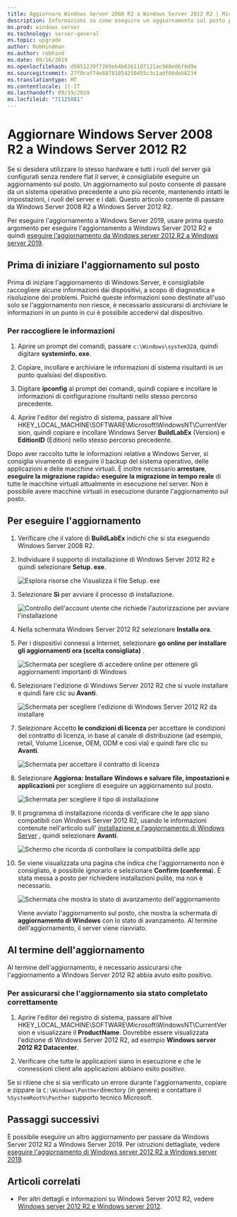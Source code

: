 ```yaml
---
title: Aggiornare Windows Server 2008 R2 a Windows Server 2012 R2 | Microsoft Docs
description: Informazioni su come eseguire un aggiornamento sul posto per passare da Windows Server 2008 R2 a Windows Server 2012 R2.
ms.prod: windows server
ms.technology: server-general
ms.topic: upgrade
author: RobHindman
ms.author: robhind
ms.date: 09/16/2019
ms.openlocfilehash: d5051239f7269eb4b6361187121ac960e06f6d9e
ms.sourcegitcommit: 27f0caf74e88781054250455c3c1adf06deb6234
ms.translationtype: MT
ms.contentlocale: it-IT
ms.lasthandoff: 09/19/2019
ms.locfileid: "71125081"
---
```

# <a name="upgrade-windows-server-2008-r2-to-windows-server-2012-r2"></a>Aggiornare Windows Server 2008 R2 a Windows Server 2012 R2

Se si desidera utilizzare lo stesso hardware e tutti i ruoli del server già configurati senza rendere flat il server, è consigliabile eseguire un aggiornamento sul posto. Un aggiornamento sul posto consente di passare da un sistema operativo precedente a uno più recente, mantenendo intatti le impostazioni, i ruoli del server e i dati. Questo articolo consente di passare da Windows Server 2008 R2 a Windows Server 2012 R2.

Per eseguire l'aggiornamento a Windows Server 2019, usare prima questo argomento per eseguire l'aggiornamento a Windows Server 2012 R2 e quindi [eseguire l'aggiornamento da Windows server 2012 R2 a Windows server 2019](upgrade-2012r2-to-2019.md).

## <a name="before-you-begin-your-in-place-upgrade"></a>Prima di iniziare l'aggiornamento sul posto

Prima di iniziare l'aggiornamento di Windows Server, è consigliabile raccogliere alcune informazioni dai dispositivi, a scopo di diagnostica e risoluzione dei problemi. Poiché queste informazioni sono destinate all'uso solo se l'aggiornamento non riesce, è necessario assicurarsi di archiviare le informazioni in un punto in cui è possibile accedervi dal dispositivo.

### <a name="to-collect-your-info"></a>Per raccogliere le informazioni

1. Aprire un prompt dei comandi, passare `c:\Windows\system32`a, quindi digitare **systeminfo. exe**.

2. Copiare, incollare e archiviare le informazioni di sistema risultanti in un punto qualsiasi del dispositivo.

3. Digitare **ipconfig** al prompt dei comandi, quindi copiare e incollare le informazioni di configurazione risultanti nello stesso percorso precedente.

4. Aprire l'editor del registro di sistema, passare all'hive HKEY_LOCAL_MACHINE\SOFTWARE\Microsoft\WindowsNT\CurrentVersion, quindi copiare e incollare Windows Server **BuildLabEx** (Version) e **EditionID** (Edition) nello stesso percorso precedente.

Dopo aver raccolto tutte le informazioni relative a Windows Server, si consiglia vivamente di eseguire il backup del sistema operativo, delle applicazioni e delle macchine virtuali. È inoltre necessario **arrestare**, **eseguire la migrazione rapida**o **eseguire la migrazione in tempo reale** di tutte le macchine virtuali attualmente in esecuzione nel server. Non è possibile avere macchine virtuali in esecuzione durante l'aggiornamento sul posto.

## <a name="to-perform-the-upgrade"></a>Per eseguire l'aggiornamento

1. Verificare che il valore di **BuildLabEx** indichi che si sta eseguendo Windows Server 2008 R2.

2. Individuare il supporto di installazione di Windows Server 2012 R2 e quindi selezionare **Setup. exe**.

    ![Esplora risorse che Visualizza il file Setup. exe](media/upgrade-2008r2-2012r2/setup-2012r2.png)

3. Selezionare **Sì** per avviare il processo di installazione.

    ![Controllo dell'account utente che richiede l'autorizzazione per avviare l'installazione](media/upgrade-2008r2-2012r2/start-setup-uac-box.png)

4. Nella schermata Windows Server 2012 R2 selezionare **Installa ora**.

5. Per i dispositivi connessi a Internet, selezionare **go online per installare gli aggiornamenti ora (scelta consigliata)** .

    ![Schermata per scegliere di accedere online per ottenere gli aggiornamenti importanti di Windows](media/upgrade-2008r2-2012r2/imp-updates-win-setup.png)

6. Selezionare l'edizione di Windows Server 2012 R2 che si vuole installare e quindi fare clic su **Avanti**.

    ![Schermata per scegliere l'edizione di Windows Server 2012 R2 da installare](media/upgrade-2008r2-2012r2/select-os-edition.png)

7. Selezionare Accetto **le condizioni di licenza** per accettare le condizioni del contratto di licenza, in base al canale di distribuzione (ad esempio, retail, Volume License, OEM, ODM e così via) e quindi fare clic su **Avanti**.

    ![Schermata per accettare il contratto di licenza](media/upgrade-2008r2-2012r2/license-terms.png)

8. Selezionare **Aggiorna: Installare Windows e salvare file, impostazioni e applicazioni** per scegliere di eseguire un aggiornamento sul posto.

    ![Schermata per scegliere il tipo di installazione](media/upgrade-2008r2-2012r2/choose-install-upgrade.png)

9. Il programma di installazione ricorda di verificare che le app siano compatibili con Windows Server 2012 R2, usando le informazioni contenute nell'articolo sull' [installazione e l'aggiornamento di Windows Server](https://docs.microsoft.com/windows-server/get-started/installation-and-upgrade) , quindi selezionare **Avanti**.

    ![Schermo che ricorda di controllare la compatibilità delle app](media/upgrade-2008r2-2012r2/compatibility-report.png)

10. Se viene visualizzata una pagina che indica che l'aggiornamento non è consigliato, è possibile ignorarlo e selezionare **Confirm (conferma**). È stata messa a posto per richiedere installazioni pulite, ma non è necessario.

    ![Schermata che mostra lo stato di avanzamento dell'aggiornamento](media/upgrade-2008r2-2012r2/upgrading-windows-with-progress.png)

    Viene avviato l'aggiornamento sul posto, che mostra la schermata di **aggiornamento di Windows** con lo stato di avanzamento. Al termine dell'aggiornamento, il server viene riavviato.

## <a name="after-your-upgrade-is-done"></a>Al termine dell'aggiornamento

Al termine dell'aggiornamento, è necessario assicurarsi che l'aggiornamento a Windows Server 2012 R2 abbia avuto esito positivo.

### <a name="to-make-sure-your-upgrade-was-successful"></a>Per assicurarsi che l'aggiornamento sia stato completato correttamente

1. Aprire l'editor del registro di sistema, passare all'hive HKEY_LOCAL_MACHINE\SOFTWARE\Microsoft\WindowsNT\CurrentVersion e visualizzare il **ProductName**. Dovrebbe essere visualizzata l'edizione di Windows Server 2012 R2, ad esempio **Windows server 2012 R2 Datacenter**.

2. Verificare che tutte le applicazioni siano in esecuzione e che le connessioni client alle applicazioni abbiano esito positivo.

Se si ritiene che si sia verificato un errore durante l'aggiornamento, copiare e zippare la `C:\Windows\Panther`directory (in genere) e contattare il `%SystemRoot%\Panther` supporto tecnico Microsoft.

## <a name="next-steps"></a>Passaggi successivi

È possibile eseguire un altro aggiornamento per passare da Windows Server 2012 R2 a Windows Server 2019. Per istruzioni dettagliate, vedere [eseguire l'aggiornamento di Windows server 2012 R2 a Windows server 2019](upgrade-2012r2-to-2019.md).

## <a name="related-articles"></a>Articoli correlati

- Per altri dettagli e informazioni su Windows Server 2012 R2, vedere [Windows server 2012 R2 e Windows server 2012](https://docs.microsoft.com/previous-versions/windows/it-pro/windows-server-2012-R2-and-2012/hh801901(v=ws.11)).
